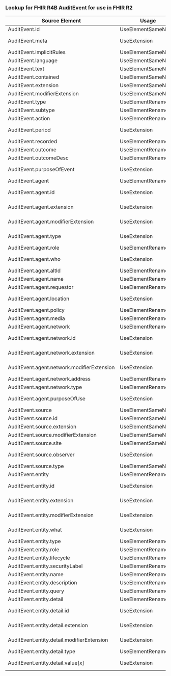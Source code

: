 ### Lookup for FHIR R4B AuditEvent for use in FHIR R2

| Source Element | Usage | Target |
| -------------- | ----- | ------ |
| AuditEvent.id | UseElementSameName | AuditEvent.id |
| AuditEvent.meta | UseExtension | http://hl7.org/fhir/4.3/StructureDefinition/extension-AuditEvent.meta |
| AuditEvent.implicitRules | UseElementSameName | AuditEvent.implicitRules |
| AuditEvent.language | UseElementSameName | AuditEvent.language |
| AuditEvent.text | UseElementSameName | AuditEvent.text |
| AuditEvent.contained | UseElementSameName | AuditEvent.contained |
| AuditEvent.extension | UseElementSameName | AuditEvent.extension |
| AuditEvent.modifierExtension | UseElementSameName | AuditEvent.modifierExtension |
| AuditEvent.type | UseElementRenamed | AuditEvent.event.type |
| AuditEvent.subtype | UseElementRenamed | AuditEvent.event.subtype |
| AuditEvent.action | UseElementRenamed | AuditEvent.event.action |
| AuditEvent.period | UseExtension | http://hl7.org/fhir/4.3/StructureDefinition/extension-AuditEvent.period |
| AuditEvent.recorded | UseElementRenamed | AuditEvent.event.dateTime |
| AuditEvent.outcome | UseElementRenamed | AuditEvent.event.outcome |
| AuditEvent.outcomeDesc | UseElementRenamed | AuditEvent.event.outcomeDesc |
| AuditEvent.purposeOfEvent | UseExtension | http://hl7.org/fhir/4.3/StructureDefinition/extension-AuditEvent.purposeOfEvent |
| AuditEvent.agent | UseElementRenamed | AuditEvent.participant |
| AuditEvent.agent.id | UseExtension | http://hl7.org/fhir/4.3/StructureDefinition/extension-AuditEvent.agent.id |
| AuditEvent.agent.extension | UseExtension | http://hl7.org/fhir/4.3/StructureDefinition/extension-AuditEvent.agent.extension |
| AuditEvent.agent.modifierExtension | UseExtension | http://hl7.org/fhir/4.3/StructureDefinition/extension-AuditEvent.agent.modifierExtension |
| AuditEvent.agent.type | UseExtension | http://hl7.org/fhir/4.3/StructureDefinition/extension-AuditEvent.agent.type |
| AuditEvent.agent.role | UseElementRenamed | AuditEvent.participant.role |
| AuditEvent.agent.who | UseExtension | http://hl7.org/fhir/4.3/StructureDefinition/extension-AuditEvent.agent.who |
| AuditEvent.agent.altId | UseElementRenamed | AuditEvent.participant.altId |
| AuditEvent.agent.name | UseElementRenamed | AuditEvent.participant.name |
| AuditEvent.agent.requestor | UseElementRenamed | AuditEvent.participant.requestor |
| AuditEvent.agent.location | UseExtension | http://hl7.org/fhir/4.3/StructureDefinition/extension-AuditEvent.agent.location |
| AuditEvent.agent.policy | UseElementRenamed | AuditEvent.participant.policy |
| AuditEvent.agent.media | UseElementRenamed | AuditEvent.participant.media |
| AuditEvent.agent.network | UseElementRenamed | AuditEvent.participant.network |
| AuditEvent.agent.network.id | UseExtension | http://hl7.org/fhir/4.3/StructureDefinition/extension-AuditEvent.agent.network.id |
| AuditEvent.agent.network.extension | UseExtension | http://hl7.org/fhir/4.3/StructureDefinition/extension-AuditEvent.agent.network.extension |
| AuditEvent.agent.network.modifierExtension | UseExtension | http://hl7.org/fhir/4.3/StructureDefinition/extension-AuditEvent.agent.network.modifierExtension |
| AuditEvent.agent.network.address | UseElementRenamed | AuditEvent.participant.network.address |
| AuditEvent.agent.network.type | UseElementRenamed | AuditEvent.participant.network.type |
| AuditEvent.agent.purposeOfUse | UseExtension | http://hl7.org/fhir/4.3/StructureDefinition/extension-AuditEvent.agent.purposeOfUse |
| AuditEvent.source | UseElementSameName | AuditEvent.source |
| AuditEvent.source.id | UseElementSameName | AuditEvent.source.id |
| AuditEvent.source.extension | UseElementSameName | AuditEvent.source.extension |
| AuditEvent.source.modifierExtension | UseElementSameName | AuditEvent.source.modifierExtension |
| AuditEvent.source.site | UseElementSameName | AuditEvent.source.site |
| AuditEvent.source.observer | UseExtension | http://hl7.org/fhir/4.3/StructureDefinition/extension-AuditEvent.source.observer |
| AuditEvent.source.type | UseElementSameName | AuditEvent.source.type |
| AuditEvent.entity | UseElementRenamed | AuditEvent.object |
| AuditEvent.entity.id | UseExtension | http://hl7.org/fhir/4.3/StructureDefinition/extension-AuditEvent.entity.id |
| AuditEvent.entity.extension | UseExtension | http://hl7.org/fhir/4.3/StructureDefinition/extension-AuditEvent.entity.extension |
| AuditEvent.entity.modifierExtension | UseExtension | http://hl7.org/fhir/4.3/StructureDefinition/extension-AuditEvent.entity.modifierExtension |
| AuditEvent.entity.what | UseExtension | http://hl7.org/fhir/4.3/StructureDefinition/extension-AuditEvent.entity.what |
| AuditEvent.entity.type | UseElementRenamed | AuditEvent.object.type |
| AuditEvent.entity.role | UseElementRenamed | AuditEvent.object.role |
| AuditEvent.entity.lifecycle | UseElementRenamed | AuditEvent.object.lifecycle |
| AuditEvent.entity.securityLabel | UseElementRenamed | AuditEvent.object.securityLabel |
| AuditEvent.entity.name | UseElementRenamed | AuditEvent.object.name |
| AuditEvent.entity.description | UseElementRenamed | AuditEvent.object.description |
| AuditEvent.entity.query | UseElementRenamed | AuditEvent.object.query |
| AuditEvent.entity.detail | UseElementRenamed | AuditEvent.object.detail |
| AuditEvent.entity.detail.id | UseExtension | http://hl7.org/fhir/4.3/StructureDefinition/extension-AuditEvent.entity.detail.id |
| AuditEvent.entity.detail.extension | UseExtension | http://hl7.org/fhir/4.3/StructureDefinition/extension-AuditEvent.entity.detail.extension |
| AuditEvent.entity.detail.modifierExtension | UseExtension | http://hl7.org/fhir/4.3/StructureDefinition/extension-AuditEvent.entity.detail.modifierExtension |
| AuditEvent.entity.detail.type | UseElementRenamed | AuditEvent.object.detail.type |
| AuditEvent.entity.detail.value[x] | UseExtension | http://hl7.org/fhir/4.3/StructureDefinition/extension-AuditEvent.entity.detail.value |
